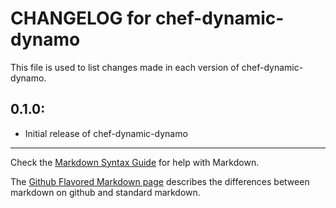 # CHANGELOG for chef-dynamic-dynamo

This file is used to list changes made in each version of chef-dynamic-dynamo.

## 0.1.0:

* Initial release of chef-dynamic-dynamo

- - -
Check the [Markdown Syntax Guide](http://daringfireball.net/projects/markdown/syntax) for help with Markdown.

The [Github Flavored Markdown page](http://github.github.com/github-flavored-markdown/) describes the differences between markdown on github and standard markdown.
